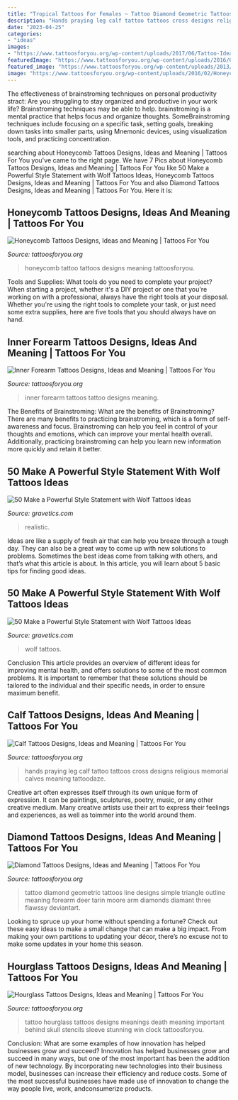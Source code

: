 ```yaml
---
title: "Tropical Tattoos For Females ~ Tattoo Diamond Geometric Tattoos Line Designs Simple Triangle Outline Meaning Forearm Deer Tarin Moore Arm Diamonds Diamant Three Flawssy Deviantart"
description: "Hands praying leg calf tattoo tattoos cross designs religious memorial calves meaning tattoodaze"
date: "2023-04-25"
categories:
- "ideas"
images:
- "https://www.tattoosforyou.org/wp-content/uploads/2017/06/Tattoo-Ideas-for-Inner-Forearm.jpg"
featuredImage: "https://www.tattoosforyou.org/wp-content/uploads/2016/02/Honeycomb-Tattoo-Designs.jpg"
featured_image: "https://www.tattoosforyou.org/wp-content/uploads/2013/10/Diamond-Tattoo-Outline.jpg"
image: "https://www.tattoosforyou.org/wp-content/uploads/2016/02/Honeycomb-Tattoo-Designs.jpg"
---
```



The effectiveness of brainstroming techniques on personal productivity
stract:
Are you struggling to stay organized and productive in your work life? Brainstroming techniques may be able to help. brainstroming is a mental practice that helps focus and organize thoughts. SomeBrainstroming techniques include focusing on a specific task, setting goals, breaking down tasks into smaller parts, using Mnemonic devices, using visualization tools, and practicing concentration.

	

		
searching about Honeycomb Tattoos Designs, Ideas and Meaning | Tattoos For You you've came to the right page. We have 7 Pics about Honeycomb Tattoos Designs, Ideas and Meaning | Tattoos For You like 50 Make a Powerful Style Statement with Wolf Tattoos Ideas, Honeycomb Tattoos Designs, Ideas and Meaning | Tattoos For You and also Diamond Tattoos Designs, Ideas and Meaning | Tattoos For You. Here it is:
		
    
## Honeycomb Tattoos Designs, Ideas And Meaning | Tattoos For You

<img loading=lazy src="https://www.tattoosforyou.org/wp-content/uploads/2016/02/Honeycomb-Tattoo-Designs.jpg" onerror="this.onerror=null;this.src='https://tse4.mm.bing.net/th?id=OIP.a2uNcR_gKGsJKA0T9InftAHaJ4&amp;pid=15.1';" alt="Honeycomb Tattoos Designs, Ideas and Meaning | Tattoos For You">

_Source: tattoosforyou.org_

>honeycomb tattoo tattoos designs meaning tattoosforyou. 

	

Tools and Supplies: What tools do you need to complete your project?
When starting a project, whether it's a DIY project or one that you're working on with a professional, always have the right tools at your disposal. Whether you're using the right tools to complete your task, or just need some extra supplies, here are five tools that you should always have on hand.

    
## Inner Forearm Tattoos Designs, Ideas And Meaning | Tattoos For You

<img loading=lazy src="https://www.tattoosforyou.org/wp-content/uploads/2017/06/Tattoo-Ideas-for-Inner-Forearm.jpg" onerror="this.onerror=null;this.src='https://tse4.mm.bing.net/th?id=OIP.Q46rnyMl3eod2mbtWu-BWAHaJ4&amp;pid=15.1';" alt="Inner Forearm Tattoos Designs, Ideas and Meaning | Tattoos For You">

_Source: tattoosforyou.org_

>inner forearm tattoos tattoo designs meaning. 

	

The Benefits of Brainstroming: What are the benefits of Brainstroming?
There are many benefits to practicing brainstroming, which is a form of self-awareness and focus. Brainstroming can help you feel in control of your thoughts and emotions, which can improve your mental health overall. Additionally, practicing brainstroming can help you learn new information more quickly and retain it better.

    
## 50 Make A Powerful Style Statement With Wolf Tattoos Ideas

<img loading=lazy src="https://www.gravetics.com/wp-content/uploads/2017/04/Realistic-wolf-tattoo-wolftattoos.jpg" onerror="this.onerror=null;this.src='https://tse1.mm.bing.net/th?id=OIP.10q-Lq3dROJgsw-wsm2MpgHaHa&amp;pid=15.1';" alt="50 Make a Powerful Style Statement with Wolf Tattoos Ideas">

_Source: gravetics.com_

>realistic. 

	

Ideas are like a supply of fresh air that can help you breeze through a tough day. They can also be a great way to come up with new solutions to problems. Sometimes the best ideas come from talking with others, and that’s what this article is about. In this article, you will learn about 5 basic tips for finding good ideas.

    
## 50 Make A Powerful Style Statement With Wolf Tattoos Ideas

<img loading=lazy src="https://www.gravetics.com/wp-content/uploads/2017/04/wolftattoos-blackandgreytattoo-tattootime-tattoostudio-legtattoo.jpg" onerror="this.onerror=null;this.src='https://tse3.mm.bing.net/th?id=OIP.Inivr0kd99OzG6YWf3NTRgHaH-&amp;pid=15.1';" alt="50 Make a Powerful Style Statement with Wolf Tattoos Ideas">

_Source: gravetics.com_

>wolf tattoos. 

	

Conclusion
This article provides an overview of different ideas for improving mental health, and offers solutions to some of the most common problems. It is important to remember that these solutions should be tailored to the individual and their specific needs, in order to ensure maximum benefit.

    
## Calf Tattoos Designs, Ideas And Meaning | Tattoos For You

<img loading=lazy src="https://www.tattoosforyou.org/wp-content/uploads/2016/05/Cross-Calf-Tattoos.jpg" onerror="this.onerror=null;this.src='https://tse4.mm.bing.net/th?id=OIP.7_QzFUOmhvlddFEr7PL6awHaJ4&amp;pid=15.1';" alt="Calf Tattoos Designs, Ideas and Meaning | Tattoos For You">

_Source: tattoosforyou.org_

>hands praying leg calf tattoo tattoos cross designs religious memorial calves meaning tattoodaze. 

	

Creative art often expresses itself through its own unique form of expression. It can be paintings, sculptures, poetry, music, or any other creative medium. Many creative artists use their art to express their feelings and experiences, as well as toimmer into the world around them.

    
## Diamond Tattoos Designs, Ideas And Meaning | Tattoos For You

<img loading=lazy src="https://www.tattoosforyou.org/wp-content/uploads/2013/10/Diamond-Tattoo-Outline.jpg" onerror="this.onerror=null;this.src='https://tse4.mm.bing.net/th?id=OIP.vVkqAr_uxybTuo_nAz255QHaJ4&amp;pid=15.1';" alt="Diamond Tattoos Designs, Ideas and Meaning | Tattoos For You">

_Source: tattoosforyou.org_

>tattoo diamond geometric tattoos line designs simple triangle outline meaning forearm deer tarin moore arm diamonds diamant three flawssy deviantart. 

	

Looking to spruce up your home without spending a fortune? Check out these easy ideas to make a small change that can make a big impact. From making your own partitions to updating your décor, there’s no excuse not to make some updates in your home this season.

    
## Hourglass Tattoos Designs, Ideas And Meaning | Tattoos For You

<img loading=lazy src="https://www.tattoosforyou.org/wp-content/uploads/2013/11/Hourglass-Tattoo-Designs.jpg" onerror="this.onerror=null;this.src='https://tse1.mm.bing.net/th?id=OIP.8xjOAaWBE_19_9qxsYSergHaJ4&amp;pid=15.1';" alt="Hourglass Tattoos Designs, Ideas and Meaning | Tattoos For You">

_Source: tattoosforyou.org_

>tattoo hourglass tattoos designs meanings death meaning important behind skull stencils sleeve stunning win clock tattoosforyou. 

	

Conclusion: What are some examples of how innovation has helped businesses grow and succeed?
Innovation has helped businesses grow and succeed in many ways, but one of the most important has been the addition of new technology. By incorporating new technologies into their business model, businesses can increase their efficiency and reduce costs. Some of the most successful businesses have made use of innovation to change the way people live, work, andconsumerize products.

